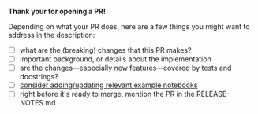 
**Thank your for opening a PR!**

Depending on what your PR does, here are a few things you might want to address in the description:
+ [ ] what are the (breaking) changes that this PR makes?
+ [ ] important background, or details about the implementation
+ [ ] are the changes—especially new features—covered by tests and docstrings?
+ [ ] [consider adding/updating relevant example notebooks](https://github.com/pymc-devs/pymc-examples)
+ [ ] right before it's ready to merge, mention the PR in the RELEASE-NOTES.md
